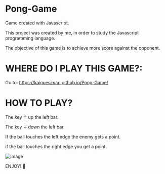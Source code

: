 # Pong-Game
Game created with Javascript.

This project was created by me, in order to study the Javascript programming language.

The objective of this game is to achieve more score against the opponent.

# WHERE DO I PLAY THIS GAME?:

Go to: https://kaiquesimao.github.io/Pong-Game/

# HOW TO PLAY?

The key ↑ up the left bar.

The key ↓ down the left bar.

If the ball touches the left edge the enemy gets a point.

if the ball touches the right edge you get a point.

![image](https://user-images.githubusercontent.com/66140734/133947477-a0b638c4-9d9a-42a9-b31c-ed37a2a4b360.png)

ENJOY! 🎾


